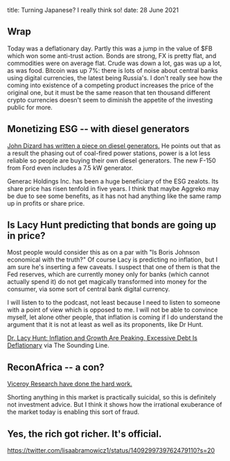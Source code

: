 title: Turning Japanese? I really think so!
date: 28 June 2021

## Wrap

Today was a deflationary day.
Partly this was a jump in the value of $FB which won some anti-trust action.
Bonds are strong, FX is pretty flat, and commodities were on average flat.
Crude was down a lot, gas was up a lot, as was food.
Bitcoin was up 7%: there is lots of noise about central banks using digital currencies, the latest being Russia's.
I don't really see how the coming into existence of a competing product increases the price of the original one, 
but it must be the same reason that ten thousand different crypto currencies doesn't seem to diminish the appetite of the investing public for more.

## Monetizing ESG -- with diesel generators

[John Dizard has written a piece on diesel generators.](https://www.ft.com/content/c376b2fa-1af5-4920-88cf-27ac297ed8f2) He points out that as a result the phasing out of coal-fired power stations, power is a lot less reliable so people are buying their own diesel generators. The new F-150 from Ford even includes a 7.5 kW generator. 

Generac Holdings Inc. has been a huge beneficiary of the ESG zealots. Its share price has risen tenfold in five years. 
I think that maybe Aggreko may be due to see some benefits, as it has not had anything like the same ramp up in profits or share price. 

## Is Lacy Hunt predicting that bonds are going up in price?

Most people would consider this as on a par with "Is Boris Johnson economical with the truth?"
Of course Lacy is predicting no inflation, but I am sure he's inserting a few caveats. 
I suspect that one of them is that the Fed reserves, which are currently money only for banks (which cannot actually spend it) do not get magically transformed into money for the consumer, via some sort of central bank digital currency. 

I will listen to to the podcast, not least because I need to listen to someone with a point of view which is opposed to me. 
I will not be able to convince myself, let alone other people, that inflation is coming if I do understand the argument that it is not at least as well as its proponents, like Dr Hunt.

[Dr. Lacy Hunt: Inflation and Growth Are Peaking, Excessive Debt Is Deflationary](https://thesoundingline.com/dr-lacy-hunt-inflation-and-growth-are-peaking-excessive-debt-is-deflationary/) via The Sounding Line.

## ReconAfrica -- a con?

[Viceroy Research have done the hard work.](https://viceroyresearch.org/2021/06/24/reconafrica-no-oil-pump-stock/)

Shorting anything in this market is practically suicidal, so this is definitely not investment advice.
But I think it shows how the irrational exuberance of the market today is enabling this sort of fraud.

## Yes, the rich got richer. It's official.

https://twitter.com/lisaabramowicz1/status/1409299739762479110?s=20

